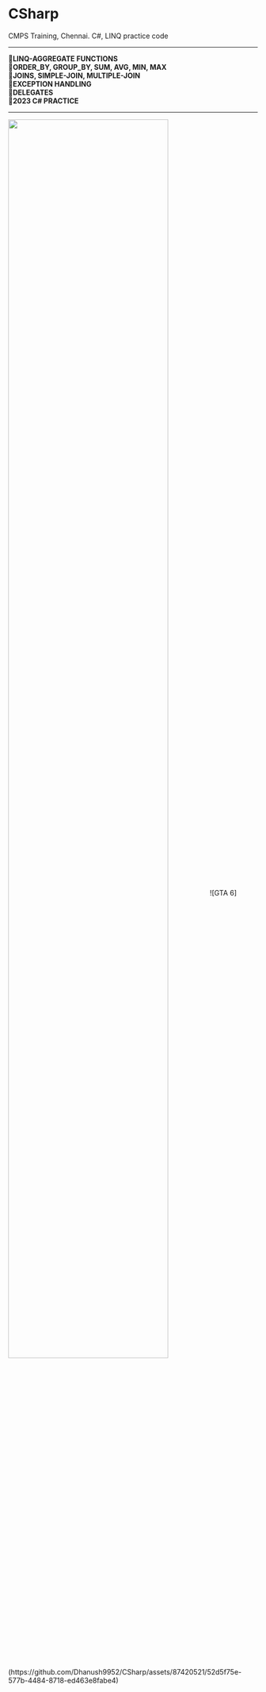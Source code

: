 # CSharp
CMPS Training, Chennai. C#, LINQ practice code
<br>
<hr>
<b>🔴LINQ-AGGREGATE FUNCTIONS</b><br>
<b>🔴ORDER_BY, GROUP_BY, SUM, AVG, MIN, MAX</b><br>
<b>🔴JOINS, SIMPLE-JOIN, MULTIPLE-JOIN</b><br>
<b>🔴EXCEPTION HANDLING</b><br>
<b>🔴DELEGATES</b><br>
<b>🔴2023 C# PRACTICE</b><br>
<hr>
<img src="https://github.com/Dhanush9952/CSharp/assets/87420521/52d5f75e-577b-4484-8718-ed463e8fabe4" align="center" height="80%" width="80%"/>
![GTA 6](https://github.com/Dhanush9952/CSharp/assets/87420521/52d5f75e-577b-4484-8718-ed463e8fabe4)


